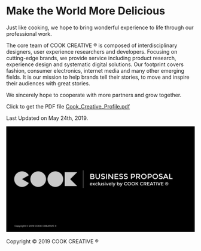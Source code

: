 # Make the World More Delicious
Just like cooking, we hope to bring wonderful experience to life through our professional work.

The core team of COOK CREATIVE ® is composed of interdisciplinary designers, user experience researchers and developers. Focusing on cutting-edge brands, we provide service including product research, experience design and systematic digital solutions. Our footprint covers fashion, consumer electronics, internet media and many other emerging fields. It is our mission to help brands tell their stories, to move and inspire their audiences with great stories.

We sincerely hope to cooperate with more partners and grow together.

Click to get the PDF file   [Cook_Creative_Profile.pdf](https://zihaolu.io/CookCreativeProfile/Cook_Creative_Profile.pdf)

Last Updated on May 24th, 2019.

![image](https://raw.githubusercontent.com/ZihaoLu/CookCreativeProfile/master/Cook_Creative_Profile_Cover.jpeg)

Copyright © 2019 COOK CREATIVE ®
